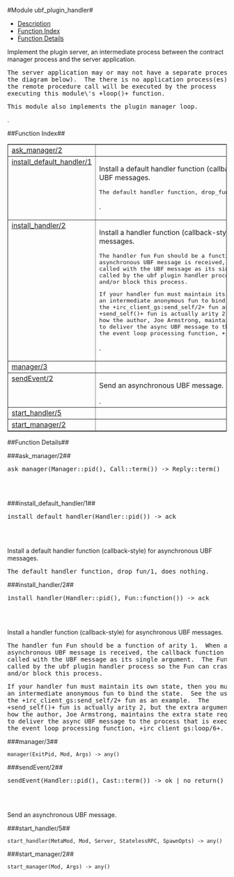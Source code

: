 

#Module ubf_plugin_handler#
* [Description](#description)
* [Function Index](#index)
* [Function Details](#functions)


<p>Implement the plugin server, an intermediate process between
the contract manager process and the server application.</p>


<pre><tt>The server application may or may not have a separate process (see
the diagram below).  The there is no application process(es), then
the remote procedure call will be executed by the process
executing this module\'s +loop()+ function.</tt></pre>



<pre><tt>This module also implements the plugin manager loop.</tt></pre>
.

<a name="index"></a>

##Function Index##


<table width="100%" border="1" cellspacing="0" cellpadding="2" summary="function index"><tr><td valign="top"><a href="#ask_manager-2">ask_manager/2</a></td><td></td></tr><tr><td valign="top"><a href="#install_default_handler-1">install_default_handler/1</a></td><td><p>Install a default handler function (callback-style) for
asynchronous UBF messages.</p>


<pre><tt>The default handler function, drop_fun/1, does nothing.</tt></pre>
.</td></tr><tr><td valign="top"><a href="#install_handler-2">install_handler/2</a></td><td><p>Install a handler function (callback-style) for asynchronous
UBF messages.</p>


<pre><tt>The handler fun Fun should be a function of arity 1.  When an
asynchronous UBF message is received, the callback function will be
called with the UBF message as its single argument.  The Fun is
called by the ubf plugin handler process so the Fun can crash
and/or block this process.</tt></pre>



<pre><tt>If your handler fun must maintain its own state, then you must use
an intermediate anonymous fun to bind the state.  See the usage of
the +irc_client_gs:send_self/2+ fun as an example.  The
+send_self()+ fun is actually arity 2, but the extra argument is
how the author, Joe Armstrong, maintains the extra state required
to deliver the async UBF message to the process that is executing
the event loop processing function, +irc_client_gs:loop/6+.</tt></pre>
.</td></tr><tr><td valign="top"><a href="#manager-3">manager/3</a></td><td></td></tr><tr><td valign="top"><a href="#sendEvent-2">sendEvent/2</a></td><td><p>Send an asynchronous UBF message.</p>.</td></tr><tr><td valign="top"><a href="#start_handler-5">start_handler/5</a></td><td></td></tr><tr><td valign="top"><a href="#start_manager-2">start_manager/2</a></td><td></td></tr></table>


<a name="functions"></a>

##Function Details##

<a name="ask_manager-2"></a>

###ask_manager/2##


<pre>ask_manager(Manager::pid(), Call::term()) -&gt; Reply::term()</pre>
<br></br>


<a name="install_default_handler-1"></a>

###install_default_handler/1##


<pre>install_default_handler(Handler::pid()) -&gt; ack</pre>
<br></br>


<p>Install a default handler function (callback-style) for
asynchronous UBF messages.</p>


<pre><tt>The default handler function, drop_fun/1, does nothing.</tt></pre>

<a name="install_handler-2"></a>

###install_handler/2##


<pre>install_handler(Handler::pid(), Fun::function()) -&gt; ack</pre>
<br></br>


<p>Install a handler function (callback-style) for asynchronous
UBF messages.</p>


<pre><tt>The handler fun Fun should be a function of arity 1.  When an
asynchronous UBF message is received, the callback function will be
called with the UBF message as its single argument.  The Fun is
called by the ubf plugin handler process so the Fun can crash
and/or block this process.</tt></pre>



<pre><tt>If your handler fun must maintain its own state, then you must use
an intermediate anonymous fun to bind the state.  See the usage of
the +irc_client_gs:send_self/2+ fun as an example.  The
+send_self()+ fun is actually arity 2, but the extra argument is
how the author, Joe Armstrong, maintains the extra state required
to deliver the async UBF message to the process that is executing
the event loop processing function, +irc_client_gs:loop/6+.</tt></pre>

<a name="manager-3"></a>

###manager/3##


`manager(ExitPid, Mod, Args) -> any()`

<a name="sendEvent-2"></a>

###sendEvent/2##


<pre>sendEvent(Handler::pid(), Cast::term()) -&gt; ok | no_return()</pre>
<br></br>


<p>Send an asynchronous UBF message.</p>
<a name="start_handler-5"></a>

###start_handler/5##


`start_handler(MetaMod, Mod, Server, StatelessRPC, SpawnOpts) -> any()`

<a name="start_manager-2"></a>

###start_manager/2##


`start_manager(Mod, Args) -> any()`

